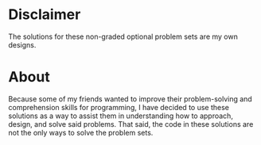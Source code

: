 # Disclaimer
The solutions for these non-graded optional problem sets are my own designs.

# About
Because some of my friends wanted to improve their problem-solving and comprehension skills for programming, I have decided to use these solutions as a way to assist them in understanding how to approach, design, and solve said problems. That said, the code in these solutions are not the only ways to solve the problem sets.